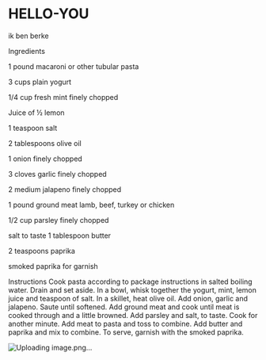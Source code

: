# HELLO-YOU
ik ben berke


Ingredients


1 pound macaroni or other tubular pasta


3 cups plain yogurt


1/4 cup fresh mint finely chopped


Juice of ½ lemon


1 teaspoon salt


2 tablespoons olive oil


1 onion finely chopped


3 cloves garlic finely chopped


2 medium jalapeno finely chopped


1 pound ground meat lamb, beef, turkey or chicken


1/2 cup parsley finely chopped


salt to taste
1 tablespoon butter


2 teaspoons paprika


smoked paprika for garnish


Instructions
Cook pasta according to package instructions in salted boiling water. Drain and set aside.
In a bowl, whisk together the yogurt, mint, lemon juice and teaspoon of salt.
In a skillet, heat olive oil. Add onion, garlic and jalapeno.
Saute until softened.
Add ground meat and cook until meat is cooked through and a little browned.
Add parsley and salt, to taste. Cook for another minute.
Add meat to pasta and toss to combine.
Add butter and paprika and mix to combine.
To serve, garnish with the smoked paprika.

![Uploading image.png…]()

